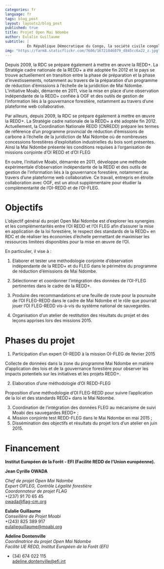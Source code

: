 ```yaml
---
categories: fr
language: fr
tags: blog_post
layout: layouts2/blog_post
published: true
title: Projet Open Mai Ndombe
author: Eulalie Guillaume
subtitle: |
          En République Démocratique du Congo, la société civile congolaise joue un rôle important dans l’observation de la légalité des pratiques forestières, en particulier dans un contexte ou l’Etat manque de moyens pour assurer ses fonctions de contrôle. Cette fonction d’observation indépendante (OI-FLEG) est encadrée par la réglementation forestière. Cette OI est actuellement poursuivie par l’Observatoire de la Gouvernance Forestière en RDC (OGF), une ONG nationale congolaise, avec l’appui de Field Legality Advisory Group (FLAG), une organisation à vocation sous régionale formée des experts ayant conduit plusieurs projets d’OI-FLEG  dans les pays du Bassin du Congo. Un protocole d’accord  qui donne à OGF le mandat d’observateur indépendant du processus FLEG, en RDC a été accordé par le MEDD le 14 septembre 2013.
img: "https://farm8.staticflickr.com/7606/16721046079_d845cc6a22_z.jpg"
---
```


Depuis 2009, la RDC se prépare également à mettre en œuvre la REDD+. La Stratégie cadre nationale de la REDD+ a été adoptée fin 2012 et le pays se trouve actuellement en transition entre la phase de préparation et la phase d’investissements, notamment au travers de la préparation d’un  programme de réduction d’émissions à l’échelle de la juridiction de Mai Ndombe. L’initiative Moabi, démarrée en 2011, vise la mise en place d’une observation indépendante de la REDD+ confiée à OGF et des outils de gestion de l’information liés à la gouvernance forestière, notamment au travers d’une plateforme web collaborative.

Par ailleurs, depuis 2009, la RDC se prépare également à mettre en œuvre la REDD+. La Stratégie cadre nationale de la REDD+ a été adoptée fin 2012. Actuellement, la Coordination Nationale REDD (CNREDD) prépare les termes de référence d’un  programme provincial de réduction d’émissions de carbone à l’échelle de la juridiction de Mai Ndombe où de nombreuses concessions forestières d’exploitation industrielles du bois sont présentes. Ainsi la Mai Ndombe présente les conditions requises à l’organisation de missions conjointe d’OI REDD et d’OI FLEG

En outre, l’initiative Moabi, démarrée en 2011, développe une méthode expérimentale d’observation indépendante de la REDD et des outils de gestion de l’information liés à la gouvernance forestière, notamment au travers d’une plateforme web collaborative. Ce travail, entrepris en étroite collaboration avec OGF, est un atout supplémentaire pour étudier la complémentarité de l’OI-REDD et de l’OI-FLEG.


# Objectifs

L’objectif général du projet Open Mai Ndombe est d’explorer les synergies et les complémentarités entre l’OI REDD et l’OI FLEG afin d’assurer la mise en application de la loi forestière, le respect des standards de la REDD+ en RDC et de réaliser les économies d’échelle permettant de maximiser les ressources limitées disponibles pour la mise en œuvre de l’OI.

En particulier, il vise à :

1.  Elaborer et tester une méthodologie conjointe d’observation indépendante de la REDD+ et du FLEG dans le périmètre du programme de réduction d’émissions de Mai Ndombe.

2.  Sélectionner et coordonner l’intégration des données de l’OI-FLEG pertinentes dans le cadre de la REDD+.

3.  Produire des recommandations et une feuille de route pour la poursuite de l’OI FLEG-REDD dans le cadre de Mai Ndombe et le rôle que pourrait jouer l’OI FLEG-REDD vis-à-vis du système national de sauvegardes.

4.  Organisation d’un atelier de restitution des résultats du projet et des leçons apprises lors des missions 2015.


# Phases du projet

1.  Participation d’un expert OI-REDD à la mission OI-FLEG de février 2015

Collecte de données dans la zone du programme Mai Ndombe en matière d’application des lois et de la gouvernance forestière pour observer les impacts potentiels sur les initiatives et les projets REDD+.

2.  Elaboration d’une méthodologie d’OI REDD-FLEG

Proposition d’une méthodologie d’OI FLEG-REDD pour suivre l’application de la loi et des standards REDD+ dans le Mai Ndombe.

3.  Coordination de l’intégration des données FLEG au mécanisme de suivi Moabi des sauvegardes REDD+ ;
4.  Mission conjointe test REDD-FLEG dans le Mai Ndombe en mai 2015 ;
5.  Dissémination des objectifs et résultats du projet lors d’un atelier en juin 2015.


# Financement

**Institut Européen de la Forêt - EFI (Facilité REDD de l’Union européenne).**

**Jean Cyrille OWADA**

*Chef de projet Open Mai Ndombe*<br>
*Expert OIFLEG, Contrôle Légalité forestière*<br>
*Coordonnateur de projet FLAG*<br>
+(237) 91 70 65 45<br>
[owada@flag-cm.org](mailto:owada@flag-cm.org)

**Eulalie Guillaume**<br>
*Conseillère de Projet Moabi*<br>
+(243) 825 389 917<br>
[eulalieguillaume@moabi.org](mailto:eulalieguillaume@moabi.org)

**Adeline Dontenville**<br>
*Coordinatrice du projet Open Mai Ndombe*<br>
*Facilité  UE REDD, Institut Européen de la Forêt (EFI)*<br>
+ (34) 674 022 115<br>
[adeline.dontenville@efi.int](mailto:adeline.dontenville@efi.int)
